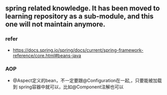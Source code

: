 ## spring related knowledge. It has been moved to learning repository as a sub-module, and this one will not maintain anymore.

### refer
- https://docs.spring.io/spring/docs/current/spring-framework-reference/core.html#beans-java
### AOP
- @Aspect定义的bean，不一定要跟@Configuration在一起,，只要能被加载到 spring容器中就可以，比如@Component注解也可以
